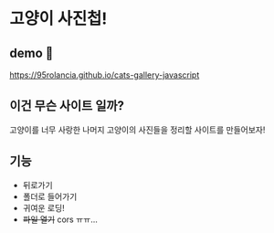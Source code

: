 # 고양이 사진첩!

## demo 👀

https://95rolancia.github.io/cats-gallery-javascript

## 이건 무슨 사이트 일까?

고양이를 너무 사랑한 나머지 고양이의 사진들을 정리할 사이트를 만들어보자!

## 기능

- 뒤로가기
- 폴더로 들어가기
- 귀여운 로딩!
- ~~파일 열기~~ cors ㅠㅠ...
